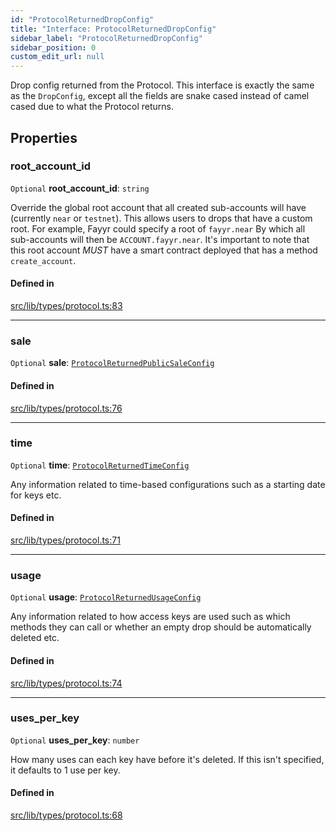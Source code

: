 ```yaml
---
id: "ProtocolReturnedDropConfig"
title: "Interface: ProtocolReturnedDropConfig"
sidebar_label: "ProtocolReturnedDropConfig"
sidebar_position: 0
custom_edit_url: null
---
```


Drop config returned from the Protocol. This interface is exactly the same as the `DropConfig`, except all the fields are
snake cased instead of camel cased due to what the Protocol returns.

## Properties

### root\_account\_id

 `Optional` **root\_account\_id**: `string`

Override the global root account that all created sub-accounts will have (currently `near` or `testnet`). This allows users to drops that have a custom root.
For example, Fayyr could specify a root of `fayyr.near` By which all sub-accounts will then be `ACCOUNT.fayyr.near`. 
It's important to note that this root account *MUST* have a smart contract deployed that has a method `create_account`.

#### Defined in

[src/lib/types/protocol.ts:83](https://github.com/keypom/keypom-js/blob/9d8244ce/src/lib/types/protocol.ts#L83)

___

### sale

 `Optional` **sale**: [`ProtocolReturnedPublicSaleConfig`](ProtocolReturnedPublicSaleConfig.md)

#### Defined in

[src/lib/types/protocol.ts:76](https://github.com/keypom/keypom-js/blob/9d8244ce/src/lib/types/protocol.ts#L76)

___

### time

 `Optional` **time**: [`ProtocolReturnedTimeConfig`](ProtocolReturnedTimeConfig.md)

Any information related to time-based configurations such as a starting date for keys etc.

#### Defined in

[src/lib/types/protocol.ts:71](https://github.com/keypom/keypom-js/blob/9d8244ce/src/lib/types/protocol.ts#L71)

___

### usage

 `Optional` **usage**: [`ProtocolReturnedUsageConfig`](ProtocolReturnedUsageConfig.md)

Any information related to how access keys are used such as which methods they can call or whether an empty drop should be automatically deleted etc.

#### Defined in

[src/lib/types/protocol.ts:74](https://github.com/keypom/keypom-js/blob/9d8244ce/src/lib/types/protocol.ts#L74)

___

### uses\_per\_key

 `Optional` **uses\_per\_key**: `number`

How many uses can each key have before it's deleted. If this isn't specified, it defaults to 1 use per key.

#### Defined in

[src/lib/types/protocol.ts:68](https://github.com/keypom/keypom-js/blob/9d8244ce/src/lib/types/protocol.ts#L68)
